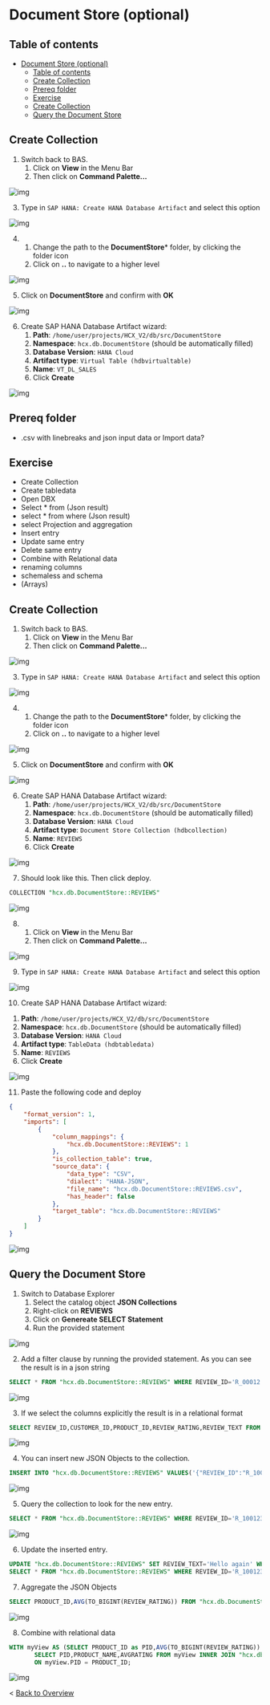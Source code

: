 # Document Store (optional)

## Table of contents 

- [Document Store (optional)](#document-store-optional)
  - [Table of contents](#table-of-contents)
  - [Create Collection](#create-collection)
  - [Prereq folder](#prereq-folder)
  - [Exercise](#exercise)
  - [Create Collection](#create-collection-1)
  - [Query the Document Store](#query-the-document-store)

## Create Collection
1. Switch back to BAS.
   1) Click on **View** in the Menu Bar
   2) Then click on **Command Palette...**

![img](Images/Image_DataIntegration__01.png)

3. Type in `SAP HANA: Create HANA Database Artifact` and select this option

![img](Images/Image_DataIntegration__02.png)

4. 1) Change the path to the **DocumentStore*** folder, by clicking the folder icon
   2) Click on **..** to navigate to a higher level

![img](Images/Image_DataTiering__04.png)

5. Click on **DocumentStore** and confirm with **OK**

![img](Images/Image_DataTiering__05.png)

6. Create SAP HANA Database Artifact wizard:
   1) **Path**: `/home/user/projects/HCX_V2/db/src/DocumentStore`
   2) **Namespace**: `hcx.db.DocumentStore` (should be automatically filled)
   3) **Database Version**: `HANA Cloud`
   4) **Artifact type**: `Virtual Table (hdbvirtualtable)`
   5) **Name**: `VT_DL_SALES`
   6) Click **Create**

![img](Images/Image_DataTiering__06.png)





## Prereq folder
- .csv with linebreaks and json input data or Import data?

## Exercise

- Create Collection
- Create tabledata
- Open DBX
- Select * from (Json result)
- select * from where (Json result)
- select Projection and aggregation
- Insert entry
- Update same entry
- Delete same entry
- Combine with Relational data
- renaming columns
- schemaless and schema
- (Arrays)

## Create Collection

1. Switch back to BAS.
   1) Click on **View** in the Menu Bar
   2) Then click on **Command Palette...**

![img](Images/Image_DataIntegration__01.png)

3. Type in `SAP HANA: Create HANA Database Artifact` and select this option

![img](Images/Image_DataIntegration__02.png)

4. 1) Change the path to the **DocumentStore*** folder, by clicking the folder icon
   2) Click on **..** to navigate to a higher level

![img](Images/Image_DocumentStore__01.png)

5. Click on **DocumentStore** and confirm with **OK**

![img](Images/Image_DocumentStore__02.png)

6. Create SAP HANA Database Artifact wizard:
   1) **Path**: `/home/user/projects/HCX_V2/db/src/DocumentStore`
   2) **Namespace**: `hcx.db.DocumentStore` (should be automatically filled)
   3) **Database Version**: `HANA Cloud`
   4) **Artifact type**: `Document Store Collection (hdbcollection)`
   5) **Name**: `REVIEWS`
   6) Click **Create**

![img](Images/Image_DocumentStore__03.png)

7. Should look like this. Then click deploy.

```sql
COLLECTION "hcx.db.DocumentStore::REVIEWS"
```
![img](Images/Image_DocumentStore__04.png)

8. 1) Click on **View** in the Menu Bar
   2) Then click on **Command Palette...**

![img](Images/Image_DataIntegration__01.png)

9. Type in `SAP HANA: Create HANA Database Artifact` and select this option

![img](Images/Image_DataIntegration__02.png)

10. Create SAP HANA Database Artifact wizard:
   1) **Path**: `/home/user/projects/HCX_V2/db/src/DocumentStore`
   2) **Namespace**: `hcx.db.DocumentStore` (should be automatically filled)
   3) **Database Version**: `HANA Cloud`
   4) **Artifact type**: `TableData (hdbtabledata)`
   5) **Name**: `REVIEWS`
   6) Click **Create**

![img](Images/Image_DocumentStore__05.png)

11. Paste the following code and deploy

```json
{
    "format_version": 1,
    "imports": [
        {
            "column_mappings": {
                "hcx.db.DocumentStore::REVIEWS": 1
            },
            "is_collection_table": true,
            "source_data": {
                "data_type": "CSV",
                "dialect": "HANA-JSON",
                "file_name": "hcx.db.DocumentStore::REVIEWS.csv",
                "has_header": false
            },
            "target_table": "hcx.db.DocumentStore::REVIEWS"
        }
    ]
}
```

![img](Images/Image_DocumentStore__06.png)

## Query the Document Store

1. Switch to Database Explorer
   1. Select the catalog object **JSON Collections**
   2. Right-click on **REVIEWS**
   3. Click on **Genereate SELECT Statement**
   4. Run the provided statement

![img](Images/Image_DocumentStore__07.png)

2. Add a filter clause by running the provided statement. As you can see the result is in a json string

```sql
SELECT * FROM "hcx.db.DocumentStore::REVIEWS" WHERE REVIEW_ID='R_00012';
```
![img](Images/Image_DocumentStore__08.png)

3. If we select the columns explicitly the result is in a relational format

```sql
SELECT REVIEW_ID,CUSTOMER_ID,PRODUCT_ID,REVIEW_RATING,REVIEW_TEXT FROM "hcx.db.DocumentStore::REVIEWS" WHERE REVIEW_ID='R_00012';
```

![img](Images/Image_DocumentStore__09.png)

4. You can insert new JSON Objects to the collection.

```sql
INSERT INTO "hcx.db.DocumentStore::REVIEWS" VALUES('{"REVIEW_ID":"R_100123","CUSTOMER_ID":"C_000000205","PRODUCT_ID":"P_0046","REVIEW_RATING":5,"REVIEW_TEXT":"Absolutly perfect"}');
```

![img](Images/Image_DocumentStore__10.png)

5. Query the collection to look for the new entry.

```sql
SELECT * FROM "hcx.db.DocumentStore::REVIEWS" WHERE REVIEW_ID='R_100123';
```

![img](Images/Image_DocumentStore__11.png)

6. Update the inserted entry.

```sql
UPDATE "hcx.db.DocumentStore::REVIEWS" SET REVIEW_TEXT='Hello again' WHERE REVIEW_ID='R_100123';
SELECT * FROM "hcx.db.DocumentStore::REVIEWS" WHERE REVIEW_ID='R_100123';
```

7. Aggregate the JSON Objects

```sql
SELECT PRODUCT_ID,AVG(TO_BIGINT(REVIEW_RATING)) FROM "hcx.db.DocumentStore::REVIEWS" GROUP BY PRODUCT_ID ORDER BY PRODUCT_ID ASC;
```

![img](Images/Image_DocumentStore__12.png)

8. Combine with relational data
```sql
WITH myView AS (SELECT PRODUCT_ID as PID,AVG(TO_BIGINT(REVIEW_RATING)) as AVGRATING FROM "hcx.db.DocumentStore::REVIEWS" GROUP BY PRODUCT_ID )
       SELECT PID,PRODUCT_NAME,AVGRATING FROM myView INNER JOIN "hcx.db.DataIntegration::VT_PRODUCTS"
       ON myView.PID = PRODUCT_ID;
```

![img](Images/Image_DocumentStore__13.png)

<!-- Nested, Arrays -->

< [Back to Overview](README.md)